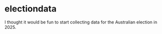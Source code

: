 # electiondata
I thought it would be fun to start collecting data for the Australian election in 2025.
